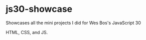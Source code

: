 # js30-showcase
Showcases all the mini projects I did for Wes Bos's JavaScript 30

HTML, CSS, and JS. 
